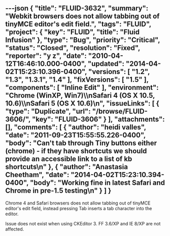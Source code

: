 ---json
{
  "title": "FLUID-3632",
  "summary": "Webkit browsers does not allow tabbing out of tinyMCE editor's edit field.",
  "tags": "FLUID",
  "project": {
    "key": "FLUID",
    "title": "Fluid Infusion"
  },
  "type": "Bug",
  "priority": "Critical",
  "status": "Closed",
  "resolution": "Fixed",
  "reporter": "y z",
  "date": "2010-04-12T16:46:10.000-0400",
  "updated": "2014-04-02T15:23:10.396-0400",
  "versions": [
    "1.2",
    "1.3",
    "1.3.1",
    "1.4"
  ],
  "fixVersions": [
    "1.5"
  ],
  "components": [
    "Inline Edit"
  ],
  "environment": "Chrome (WinXP, Win7)\\\nSafari 4 (OS X 10.5, 10.6)\\\nSafari 5 (OS X 10.6)\n",
  "issueLinks": [
    {
      "type": "Duplicate",
      "url": "/browse/FLUID-3606/",
      "key": "FLUID-3606"
    }
  ],
  "attachments": [],
  "comments": [
    {
      "author": "heidi valles",
      "date": "2011-09-23T15:55:55.226-0400",
      "body": "Can't tab through Tiny buttons either (chrome) - if they have shortcuts we should provide an accessible link to a list of kb shortcuts\n"
    },
    {
      "author": "Anastasia Cheetham",
      "date": "2014-04-02T15:23:10.394-0400",
      "body": "Working fine in latest Safari and Chrome in pre-1.5 testing\n"
    }
  ]
}
---
Chrome 4 and Safari browsers does not allow tabbing out of tinyMCE editor's edit field, instead pressing Tab inserts a tab character into the editor.

Issue does not exist when using CKEditor 3. FF 3.6/XP and IE 8/XP are not affected.

        